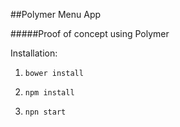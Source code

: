 ##Polymer Menu App


#####Proof of concept using Polymer




Installation:

1. `bower install`

2. `npm install`

3. `npn start`
